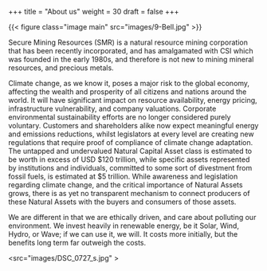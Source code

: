 +++
title = "About us"
weight = 30
draft = false
+++

{{< figure class="image main" src="images/9-Bell.jpg" >}}

Secure Mining Resources (SMR) is a natural resource mining corporation that has been recently incorporated, and has amalgamated with CSI which was founded in the early 1980s, and therefore is not new to mining mineral resources, and precious metals. 

Climate change, as we know it, poses a major risk to the global economy, affecting the wealth and prosperity of all citizens and nations around the world. It will have significant impact on resource availability, energy pricing, infrastructure vulnerability, and company valuations. Corporate environmental sustainability efforts are no longer considered purely voluntary. Customers and shareholders alike now expect meaningful energy and emissions reductions, whilst legislators at every level are creating new regulations that require proof of compliance of climate change adaptation. 
The untapped and undervalued Natural Capital Asset class is estimated to be worth in excess of USD $120 trillion, while specific assets represented by institutions and individuals, committed to some sort of divestment from fossil fuels, is estimated at $5 trillion. While awareness and legislation regarding climate change, and the critical importance of Natural Assets grows, there is as yet no transparent mechanism to connect producers of these Natural Assets with the buyers and consumers of those assets.

We are different in that we are ethically driven, and care about polluting our environment. We invest heavily in renewable energy, be it Solar, Wind, Hydro, or Wave; if we can use it, we will. It costs more initially, but the benefits long term far outweigh the costs.

<src="images/DSC_0727_s.jpg" >



